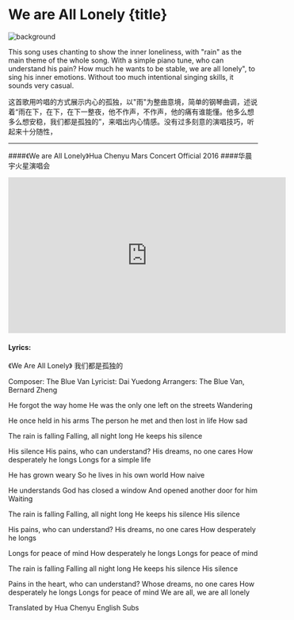# We are All Lonely {title}
![background](https://s1.ax1x.com/2020/06/21/N3VNL9.jpg)

This song uses chanting to show the inner loneliness, with "rain" as the main theme of the whole song. With a simple piano tune, who can understand his pain? How much he wants to be stable, we are all lonely", to sing his inner emotions. Without too much intentional singing skills, it sounds very casual.

这首歌用吟唱的方式展示内心的孤独，以"雨"为整曲意境，简单的钢琴曲调，述说着“雨在下，在下，在下一整夜，他不作声，不作声，他的痛有谁能懂。他多么想多么想安稳，我们都是孤独的”，来唱出内心情感。没有过多刻意的演唱技巧，听起来十分随性，

---------------------------------

####《We are All Lonely》Hua Chenyu Mars Concert Official 2016
####华晨宇火星演唱会

<iframe width="560" height="315" src="https://www.youtube.com/embed/Kath8S3FtWU" frameborder="0" allow="accelerometer; autoplay; encrypted-media; gyroscope; picture-in-picture" allowfullscreen></iframe>

#### Lyrics:
<div class="box">
《We Are All Lonely》
  我们都是孤独的

Composer: The Blue Van
Lyricist: Dai Yuedong
Arrangers: The Blue Van, Bernard Zheng

He forgot the way home
He was the only one left on the streets
Wandering

He once held in his arms
The person he met and then lost in life
How sad

The rain is falling
Falling, all night long
He keeps his silence

His silence
His pains, who can understand?
His dreams, no one cares
How desperately he longs
Longs for a simple life

He has grown weary
So he lives in his own world
How naive

He understands
God has closed a window
And opened another door for him
Waiting

The rain is falling
Falling, all night long
He keeps his silence
His silence

His pains, who can understand?
His dreams, no one cares
How desperately he longs

Longs for peace of mind
How desperately he longs
Longs for peace of mind

The rain is falling
Falling all night long
He keeps his silence
His silence

Pains in the heart, who can understand?
Whose dreams, no one cares
How desperately he longs
Longs for peace of mind
We are all, we are all lonely

Translated by Hua Chenyu English Subs
</div>
